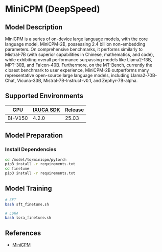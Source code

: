 # MiniCPM (DeepSpeed)

## Model Description

MiniCPM is a series of on-device large language models, with the core language model, MiniCPM-2B, possessing 2.4 billion
non-embedding parameters. On comprehensive benchmarks, it performs similarly to Mistral-7B (with superior capabilities
in Chinese, mathematics, and code), while exhibiting overall performance surpassing models like Llama2-13B, MPT-30B, and
Falcon-40B. Furthermore, on the MT-Bench, currently the closest benchmark to user experience, MiniCPM-2B outperforms
many representative open-source large language models, including Llama2-70B-Chat, Vicuna-33B, Mistral-7B-Instruct-v0.1,
and Zephyr-7B-alpha.

## Supported Environments

| GPU    | [IXUCA SDK](https://gitee.com/deep-spark/deepspark#%E5%A4%A9%E6%95%B0%E6%99%BA%E7%AE%97%E8%BD%AF%E4%BB%B6%E6%A0%88-ixuca) | Release |
|--------|-----------|---------|
| BI-V150 | 4.2.0     |  25.03  |

## Model Preparation

### Install Dependencies

```bash
cd /model/to/minicpm/pytorch
pip3 install -r requirements.txt
cd finetune
pip3 install -r requirements.txt
```

## Model Training

```bash
# SFT
bash sft_finetune.sh

# LoRA
bash lora_finetune.sh
```

## References

- [MiniCPM](https://github.com/OpenBMB/MiniCPM/tree/main)
